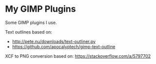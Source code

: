 # My GIMP Plugins

Some GIMP plugins I use.

Text outlines based on:
 - http://pete.nu/downloads/text-outliner.py
 - https://github.com/apocalyptech/gimp-text-outline

 XCF to PNG conversion based on: https://stackoverflow.com/a/5797702